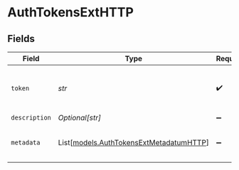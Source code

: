 # AuthTokensExtHTTP


## Fields

| Field                                                                              | Type                                                                               | Required                                                                           | Description                                                                        |
| ---------------------------------------------------------------------------------- | ---------------------------------------------------------------------------------- | ---------------------------------------------------------------------------------- | ---------------------------------------------------------------------------------- |
| `token`                                                                            | *str*                                                                              | :heavy_check_mark:                                                                 | Shared secret to be provided by any client (Authorization: <token>)                |
| `description`                                                                      | *Optional[str]*                                                                    | :heavy_minus_sign:                                                                 | N/A                                                                                |
| `metadata`                                                                         | List[[models.AuthTokensExtMetadatumHTTP](../models/authtokensextmetadatumhttp.md)] | :heavy_minus_sign:                                                                 | Fields to add to events referencing this token                                     |